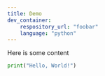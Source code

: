 ```yaml
---
title: Demo
dev_container:
    respository_url: "foobar"
    language: "python"
---
```


Here is some content

```python
print("Hello, World!")
```
